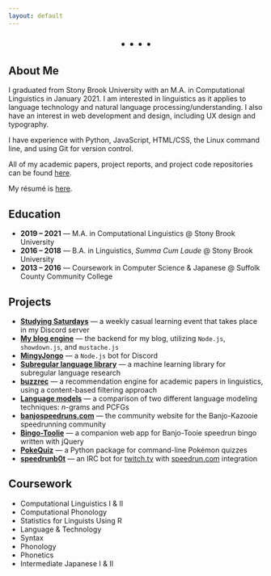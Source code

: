 ```yaml
---
layout: default
---
```


<link rel="stylesheet" href="https://cdnjs.cloudflare.com/ajax/libs/font-awesome/4.7.0/css/font-awesome.min.css" />

<p style="text-align: center; font-size: 20px;"> <a href="mailto:derek@derekandersen.net"  target="_blank"><i class="fa fa-envelope"></i></a> • <a href="https://github.com/Dechrissen"  target="_blank"><i class="fa fa-github"></i></a> • <a href="https://www.linkedin.com/in/derekcandersen/"  target="_blank"><i class="fa fa-linkedin"></i></a> • <a href="https://derekandersen.net/"  target="_blank"><i class="fa fa-globe"></i></a> • <a href="https://dechrissen.github.io/assets/resume.pdf"  target="_blank"><i class="fa fa-file-text-o"></i></a> </p>

## About Me

I graduated from Stony Brook University with an M.A. in Computational Linguistics in January 2021. I am interested in linguistics as it applies to language technology and natural language processing/understanding. I also have an interest in web development and design, including UX design and typography.

I have experience with Python, JavaScript, HTML/CSS, the Linux command line, and using Git for version control.

All of my academic papers, project reports, and project code repositories can be found [here](https://dechrissen.github.io/academia.html).

My résumé is [here](https://dechrissen.github.io/assets/resume.pdf).

## Education

- **2019 – 2021** — M.A. in Computational Linguistics @ Stony Brook University
- **2016 – 2018** — B.A. in Linguistics, _Summa Cum Laude_ @ Stony Brook University
- **2013 – 2016** — Coursework in Computer Science & Japanese @ Suffolk County Community College

## Projects

- [**Studying Saturdays**](https://derekandersen.net/blog/studying-saturdays) — a weekly casual learning event that takes place in my Discord server
- [**My blog engine**](https://derekandersen.net/blog/new-blog-engine) — the backend for my blog, utilizing `Node.js`, `showdown.js`, and `mustache.js`
- [**MingyJongo**](https://github.com/Dechrissen/MingyJongo) — a `Node.js` bot for Discord
- [**Subregular language library**](https://github.com/Dechrissen/subregular-learning) — a machine learning library for subregular language research
- [**buzzrec**](https://github.com/Dechrissen/buzzrec) — a recommendation engine for academic papers in linguistics, using a content-based filtering approach
- [**Language models**](https://github.com/Dechrissen/LIN538-Final) — a comparison of two different language modeling techniques: _n_-grams and PCFGs
- [**banjospeedruns.com**](https://banjospeedruns.com/) — the community website for the Banjo-Kazooie speedrunning community
- [**Bingo-Toolie**](https://banjospeedruns.com/bt/bingo-toolie) — a companion web app for Banjo-Tooie speedrun bingo written with jQuery
- [**PokeQuiz**](https://pypi.org/project/pokequiz/) — a Python package for command-line Pokémon quizzes
- [**speedrunb0t**](https://github.com/Dechrissen/speedrunb0t) — an IRC bot for [twitch.tv](https://www.twitch.tv/) with [speedrun.com](https://www.speedrun.com/) integration

## Coursework

- Computational Linguistics I & II
- Computational Phonology
- Statistics for Linguists Using R
- Language & Technology
- Syntax
- Phonology
- Phonetics
- Intermediate Japanese I & II

